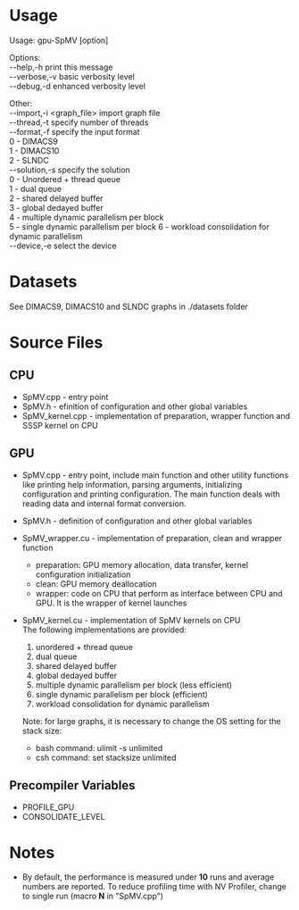 Usage
=====
Usage: gpu-SpMV [option]

Options:  
    --help,-h      print this message  
    --verbose,-v   basic verbosity level  
    --debug,-d     enhanced verbosity level

Other:  
    --import,-i <graph_file>           import graph file  
    --thread,-t <number of threads>    specify number of threads  
    --format,-f <number>               specify the input format  
                 0 - DIMACS9  
                 1 - DIMACS10  
                 2 - SLNDC  
    --solution,-s <number>             specify the solution  
                 0 - Unordered + thread queue  
                 1 - dual queue  
                 2 - shared delayed buffer  
                 3 - global dedayed buffer  
                 4 - multiple dynamic parallelism per block  
                 5 - single dynamic parallelism per block
                 6 - workload consolidation for dynamic parallelism  
    --device,-e <number>               select the device

Datasets
========
See DIMACS9, DIMACS10 and SLNDC graphs in ./datasets folder

Source Files
============

CPU
---
* SpMV.cpp - entry point
* SpMV.h - efinition of configuration and other global variables
* SpMV_kernel.cpp - implementation of preparation, wrapper function and SSSP kernel on CPU

GPU
---
* SpMV.cpp - entry point, include main function and other utility functions like printing help information, parsing arguments, initializing configuration and printing configuration. The main function deals with reading data and internal format conversion.
* SpMV.h - definition of configuration and other global variables
* SpMV_wrapper.cu - implementation of preparation, clean and wrapper function  
  * preparation: GPU memory allocation, data transfer, kernel configuration initialization
  * clean: GPU memory deallocation
  * wrapper: code on CPU that perform as interface between CPU and GPU. It is the wrapper of kernel launches 
* SpMV_kernel.cu - implementation of SpMV kernels on CPU  
  The following implementations are provided:
  1. unordered + thread queue  
  2. dual queue  
  3. shared delayed buffer  
  4. global dedayed buffer  
  5. multiple dynamic parallelism per block (less efficient)
  6. single dynamic parallelism per block (efficient)
  7. workload consolidation for dynamic parallelism
  
  Note: for large graphs, it is necessary to change the OS setting for the stack size:
  * bash command: ulimit -s unlimited
  * csh command: set stacksize unlimited

Precompiler Variables  
---------------------
- PROFILE_GPU  
- CONSOLIDATE_LEVEL  

Notes
==============
- By default, the performance is measured under **10** runs and average numbers are reported. To reduce profiling time with NV Profiler, change to single run (macro **N** in "SpMV.cpp")
